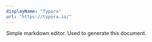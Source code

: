 ```yaml
---
displayName: "Typora"
url: "https://typora.io/"
---
```


Simple markdown editor. Used to generate this document.